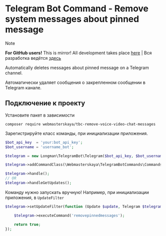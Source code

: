 # Telegram Bot Command - Remove system messages about pinned message

> [!NOTE]
> **For GitHub users!** This is mirror! All development takes place [here](https://git.webmasterskaya.xyz/tbc/tbc-remove-pinned-messages)
> | Вся разработка ведётся [здесь](https://git.webmasterskaya.xyz/tbc/tbc-remove-pinned-messages)

Automatically deletes messages about pinned message on a Telegram channel.

Автоматически удаляет сообщения о закрепленном сообщении в Telegram канале.

## Подключение к проекту

Установите пакет в зависимости

```shell
composer require webmasterskaya/tbc-remove-voice-video-chat-messages
```

Зарегистрируйте класс команды, при инициализации приложения.

```php
$bot_api_key  = 'your:bot_api_key';
$bot_username = 'username_bot';

$telegram = new Longman\TelegramBot\Telegram($bot_api_key, $bot_username);

$telegram->addCommandClass(\Webmasterskaya\TelegramBotCommands\Commands\SystemCommands\RemovePinnedMessagesCommand::class);

$telegram->handle();
// OR
$telegram->handleGetUpdates();
```

Команду нужно запускать вручную! Например, при инициализации приложения, в `UpdateFilter`

```php
$telegram->setUpdateFilter(function (Update $update, Telegram $telegram, &$reason = 'Update denied by update_filter') {

    $telegram->executeCommand('removepinnedmessages');

    return true;
});
```